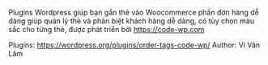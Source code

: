 Plugins Wordpress giúp bạn gắn thẻ vào Woocommerce phần đơn hàng dễ dàng giúp quản lý thẻ và phân biệt khách hàng dễ dàng, có tùy chọn màu sắc cho từng thẻ, được phát triển bởi https://code-wp.com

Plugins: https://wordpress.org/plugins/order-tags-code-wp/
Author: Vi Văn Lâm